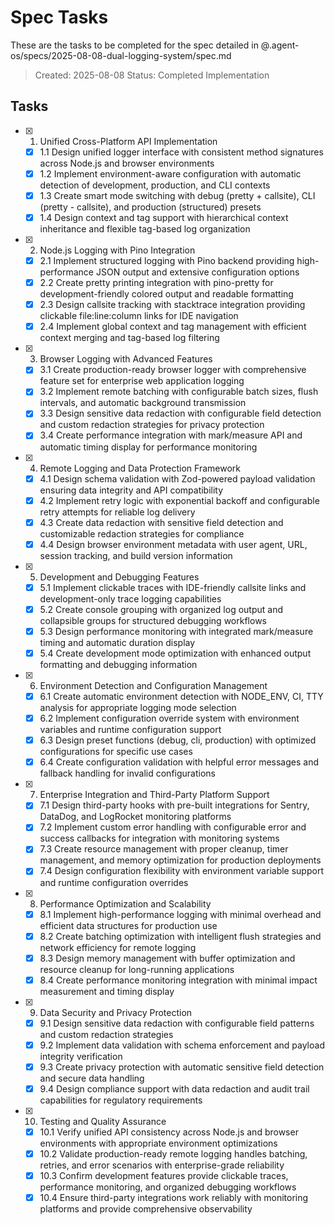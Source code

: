 # Spec Tasks

These are the tasks to be completed for the spec detailed in @.agent-os/specs/2025-08-08-dual-logging-system/spec.md

> Created: 2025-08-08
> Status: Completed Implementation

## Tasks

- [x] 1. Unified Cross-Platform API Implementation
  - [x] 1.1 Design unified logger interface with consistent method signatures across Node.js and browser environments
  - [x] 1.2 Implement environment-aware configuration with automatic detection of development, production, and CLI contexts
  - [x] 1.3 Create smart mode switching with debug (pretty + callsite), CLI (pretty - callsite), and production (structured) presets
  - [x] 1.4 Design context and tag support with hierarchical context inheritance and flexible tag-based log organization

- [x] 2. Node.js Logging with Pino Integration
  - [x] 2.1 Implement structured logging with Pino backend providing high-performance JSON output and extensive configuration options
  - [x] 2.2 Create pretty printing integration with pino-pretty for development-friendly colored output and readable formatting
  - [x] 2.3 Design callsite tracking with stacktrace integration providing clickable file:line:column links for IDE navigation
  - [x] 2.4 Implement global context and tag management with efficient context merging and tag-based log filtering

- [x] 3. Browser Logging with Advanced Features
  - [x] 3.1 Create production-ready browser logger with comprehensive feature set for enterprise web application logging
  - [x] 3.2 Implement remote batching with configurable batch sizes, flush intervals, and automatic background transmission
  - [x] 3.3 Design sensitive data redaction with configurable field detection and custom redaction strategies for privacy protection
  - [x] 3.4 Create performance integration with mark/measure API and automatic timing display for performance monitoring

- [x] 4. Remote Logging and Data Protection Framework
  - [x] 4.1 Design schema validation with Zod-powered payload validation ensuring data integrity and API compatibility
  - [x] 4.2 Implement retry logic with exponential backoff and configurable retry attempts for reliable log delivery
  - [x] 4.3 Create data redaction with sensitive field detection and customizable redaction strategies for compliance
  - [x] 4.4 Design browser environment metadata with user agent, URL, session tracking, and build version information

- [x] 5. Development and Debugging Features
  - [x] 5.1 Implement clickable traces with IDE-friendly callsite links and development-only trace logging capabilities
  - [x] 5.2 Create console grouping with organized log output and collapsible groups for structured debugging workflows
  - [x] 5.3 Design performance monitoring with integrated mark/measure timing and automatic duration display
  - [x] 5.4 Create development mode optimization with enhanced output formatting and debugging information

- [x] 6. Environment Detection and Configuration Management
  - [x] 6.1 Create automatic environment detection with NODE_ENV, CI, TTY analysis for appropriate logging mode selection
  - [x] 6.2 Implement configuration override system with environment variables and runtime configuration support
  - [x] 6.3 Design preset functions (debug, cli, production) with optimized configurations for specific use cases
  - [x] 6.4 Create configuration validation with helpful error messages and fallback handling for invalid configurations

- [x] 7. Enterprise Integration and Third-Party Platform Support
  - [x] 7.1 Design third-party hooks with pre-built integrations for Sentry, DataDog, and LogRocket monitoring platforms
  - [x] 7.2 Implement custom error handling with configurable error and success callbacks for integration with monitoring systems
  - [x] 7.3 Create resource management with proper cleanup, timer management, and memory optimization for production deployments
  - [x] 7.4 Design configuration flexibility with environment variable support and runtime configuration overrides

- [x] 8. Performance Optimization and Scalability
  - [x] 8.1 Implement high-performance logging with minimal overhead and efficient data structures for production use
  - [x] 8.2 Create batching optimization with intelligent flush strategies and network efficiency for remote logging
  - [x] 8.3 Design memory management with buffer optimization and resource cleanup for long-running applications
  - [x] 8.4 Create performance monitoring integration with minimal impact measurement and timing display

- [x] 9. Data Security and Privacy Protection
  - [x] 9.1 Design sensitive data redaction with configurable field patterns and custom redaction strategies
  - [x] 9.2 Implement data validation with schema enforcement and payload integrity verification
  - [x] 9.3 Create privacy protection with automatic sensitive field detection and secure data handling
  - [x] 9.4 Design compliance support with data redaction and audit trail capabilities for regulatory requirements

- [x] 10. Testing and Quality Assurance
  - [x] 10.1 Verify unified API consistency across Node.js and browser environments with appropriate environment optimizations
  - [x] 10.2 Validate production-ready remote logging handles batching, retries, and error scenarios with enterprise-grade reliability
  - [x] 10.3 Confirm development features provide clickable traces, performance monitoring, and organized debugging workflows
  - [x] 10.4 Ensure third-party integrations work reliably with monitoring platforms and provide comprehensive observability

